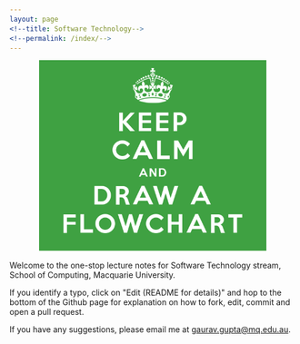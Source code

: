 ```yaml
---
layout: page
<!--title: Software Technology-->
<!--permalink: /index/-->
---
```


<center>
<img src="./assets/images/flowchart.png" alt="drawing" width="400"/>
</center>

Welcome to the one-stop lecture notes for Software Technology stream, School of Computing, Macquarie University.

If you identify a typo, click on "Edit (README for details)" and hop to the bottom of the Github page for explanation on how to fork, edit, commit and open a pull request.

If you have any suggestions, please email me at [gaurav.gupta@mq.edu.au](mailto:gaurav.gupta@mq.edu.au).